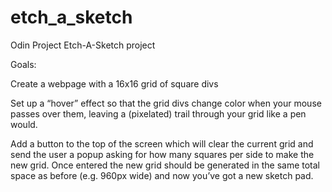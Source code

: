 # etch_a_sketch
Odin Project Etch-A-Sketch project

Goals:

Create a webpage with a 16x16 grid of square divs

Set up a “hover” effect so that the grid divs change color when your mouse passes over them, leaving a (pixelated) trail through your grid like a pen would.

Add a button to the top of the screen which will clear the current grid and send the user a popup asking for how many squares per side to make the new grid. Once entered the new grid should be generated in the same total space as before (e.g. 960px wide) and now you’ve got a new sketch pad.